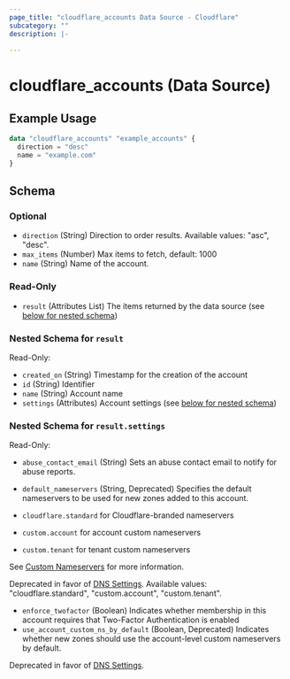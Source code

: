 ```yaml
---
page_title: "cloudflare_accounts Data Source - Cloudflare"
subcategory: ""
description: |-
  
---
```


# cloudflare_accounts (Data Source)



## Example Usage

```terraform
data "cloudflare_accounts" "example_accounts" {
  direction = "desc"
  name = "example.com"
}
```

<!-- schema generated by tfplugindocs -->
## Schema

### Optional

- `direction` (String) Direction to order results.
Available values: "asc", "desc".
- `max_items` (Number) Max items to fetch, default: 1000
- `name` (String) Name of the account.

### Read-Only

- `result` (Attributes List) The items returned by the data source (see [below for nested schema](#nestedatt--result))

<a id="nestedatt--result"></a>
### Nested Schema for `result`

Read-Only:

- `created_on` (String) Timestamp for the creation of the account
- `id` (String) Identifier
- `name` (String) Account name
- `settings` (Attributes) Account settings (see [below for nested schema](#nestedatt--result--settings))

<a id="nestedatt--result--settings"></a>
### Nested Schema for `result.settings`

Read-Only:

- `abuse_contact_email` (String) Sets an abuse contact email to notify for abuse reports.
- `default_nameservers` (String, Deprecated) Specifies the default nameservers to be used for new zones added to this account.

- `cloudflare.standard` for Cloudflare-branded nameservers
- `custom.account` for account custom nameservers
- `custom.tenant` for tenant custom nameservers

See [Custom Nameservers](https://developers.cloudflare.com/dns/additional-options/custom-nameservers/)
for more information.

Deprecated in favor of [DNS Settings](https://developers.cloudflare.com/api/operations/dns-settings-for-an-account-update-dns-settings).
Available values: "cloudflare.standard", "custom.account", "custom.tenant".
- `enforce_twofactor` (Boolean) Indicates whether membership in this account requires that
Two-Factor Authentication is enabled
- `use_account_custom_ns_by_default` (Boolean, Deprecated) Indicates whether new zones should use the account-level custom
nameservers by default.

Deprecated in favor of [DNS Settings](https://developers.cloudflare.com/api/operations/dns-settings-for-an-account-update-dns-settings).


